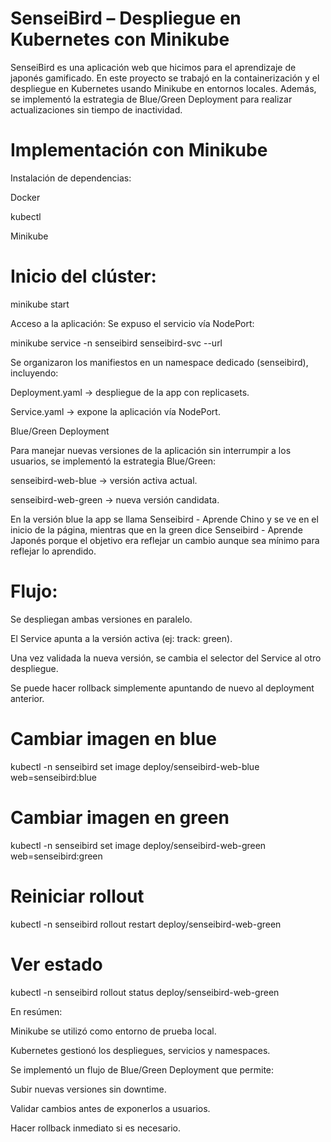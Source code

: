 # SenseiBird – Despliegue en Kubernetes con Minikube

SenseiBird es una aplicación web que hicimos para el aprendizaje de japonés gamificado. 
En este proyecto se trabajó en la containerización y el despliegue en Kubernetes usando Minikube en entornos locales.
Además, se implementó la estrategia de Blue/Green Deployment para realizar actualizaciones sin tiempo de inactividad.

# Implementación con Minikube

Instalación de dependencias:

Docker

kubectl

Minikube

# Inicio del clúster:

minikube start 

Acceso a la aplicación:
Se expuso el servicio vía NodePort:

minikube service -n senseibird senseibird-svc --url

Se organizaron los manifiestos en un namespace dedicado (senseibird), incluyendo:

Deployment.yaml → despliegue de la app con replicasets.

Service.yaml → expone la aplicación vía NodePort.

Blue/Green Deployment

Para manejar nuevas versiones de la aplicación sin interrumpir a los usuarios, se implementó la estrategia Blue/Green:

senseibird-web-blue → versión activa actual.

senseibird-web-green → nueva versión candidata.

En la versión blue la app se llama Senseibird - Aprende Chino y se ve en el inicio de la página, mientras que en la green dice Senseibird - Aprende Japonés porque el objetivo era reflejar un cambio aunque sea mínimo para reflejar lo aprendido.

# Flujo:

Se despliegan ambas versiones en paralelo.

El Service apunta a la versión activa (ej: track: green).

Una vez validada la nueva versión, se cambia el selector del Service al otro despliegue.

Se puede hacer rollback simplemente apuntando de nuevo al deployment anterior.

# Cambiar imagen en blue
kubectl -n senseibird set image deploy/senseibird-web-blue web=senseibird:blue

# Cambiar imagen en green
kubectl -n senseibird set image deploy/senseibird-web-green web=senseibird:green

# Reiniciar rollout
kubectl -n senseibird rollout restart deploy/senseibird-web-green

# Ver estado
kubectl -n senseibird rollout status deploy/senseibird-web-green

En resúmen:

Minikube se utilizó como entorno de prueba local.

Kubernetes gestionó los despliegues, servicios y namespaces.

Se implementó un flujo de Blue/Green Deployment que permite:

Subir nuevas versiones sin downtime.

Validar cambios antes de exponerlos a usuarios.

Hacer rollback inmediato si es necesario.
